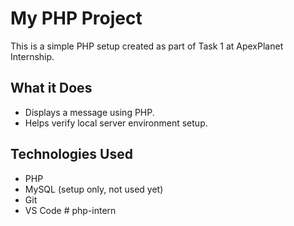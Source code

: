 # My PHP Project

This is a simple PHP setup created as part of Task 1 at ApexPlanet Internship.

## What it Does
- Displays a message using PHP.
- Helps verify local server environment setup.

## Technologies Used
- PHP
- MySQL (setup only, not used yet)
- Git
- VS Code
#   p h p - i n t e r n  
 